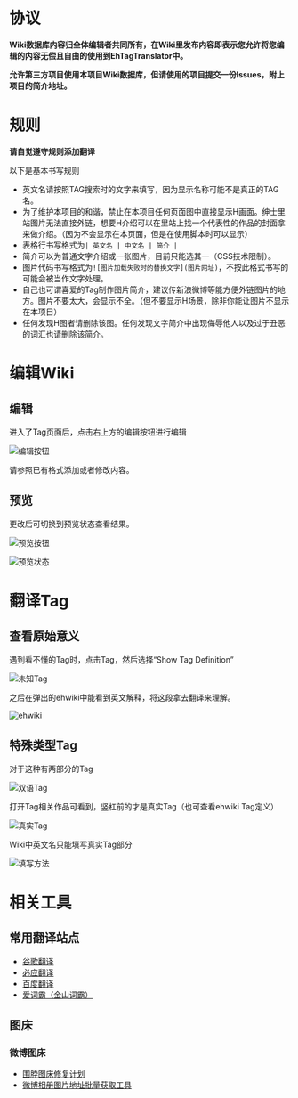 # 协议
**Wiki数据库内容归全体编辑者共同所有，在Wiki里发布内容即表示您允许将您编辑的内容无偿且自由的使用到EhTagTranslator中。**

**允许第三方项目使用本项目Wiki数据库，但请使用的项目提交一份Issues，附上项目的简介地址。**

# 规则
**请自觉遵守规则添加翻译**

以下是基本书写规则
* 英文名请按照TAG搜索时的文字来填写，因为显示名称可能不是真正的TAG名。
* 为了维护本项目的和谐，禁止在本项目任何页面图中直接显示H画面。绅士里站图片无法直接外链，想要H介绍可以在里站上找一个代表性的作品的封面拿来做介绍。（因为不会显示在本页面，但是在使用脚本时可以显示）
* 表格行书写格式为`| 英文名 | 中文名 | 简介 |`
* 简介可以为普通文字介绍或一张图片，目前只能选其一（CSS技术限制）。
* 图片代码书写格式为`![图片加载失败时的替换文字](图片网址)`，不按此格式书写的可能会被当作文字处理。
* 自己也可谓喜爱的Tag制作图片简介，建议传新浪微博等能方便外链图片的地方。图片不要太大，会显示不全。（但不要显示H场景，除非你能让图片不显示在本项目）
* 任何发现H图者请删除该图。任何发现文字简介中出现侮辱他人以及过于丑恶的词汇也请删除该简介。

# 编辑Wiki
## 编辑
进入了Tag页面后，点击右上方的编辑按钮进行编辑

![编辑按钮](http://ww3.sinaimg.cn/large/6c84b2d6gw1f3sog6ublej20jr0dktbc.jpg)

请参照已有格式添加或者修改内容。

## 预览
更改后可切换到预览状态查看结果。

![预览按钮](http://ww4.sinaimg.cn/large/6c84b2d6gw1f3tidpoaykj20rn0jpagb.jpg)

![预览状态](http://ww1.sinaimg.cn/large/6c84b2d6gw1f3tiej9oydj20qk0q5tea.jpg)

# 翻译Tag
## 查看原始意义
遇到看不懂的Tag时，点击Tag，然后选择“Show Tag Definition”

![未知Tag](http://ww1.sinaimg.cn/large/6c84b2d6gw1f3sq8m9qngj20fn0agwgb.jpg)

之后在弹出的ehwiki中能看到英文解释，将这段拿去翻译来理解。

![ehwiki](http://ww2.sinaimg.cn/large/6c84b2d6gw1f3sqabsm7aj20pu0amwi8.jpg)

## 特殊类型Tag
对于这种有两部分的Tag

![双语Tag](http://ww3.sinaimg.cn/large/6c84b2d6gw1f3srn3ur2ej207w02mjrk.jpg)

打开Tag相关作品可看到，竖杠前的才是真实Tag（也可查看ehwiki Tag定义）

![真实Tag](http://ww1.sinaimg.cn/large/6c84b2d6gw1f3srnuxz1uj205901v0sn.jpg)

Wiki中英文名只能填写真实Tag部分

![填写方法](http://ww4.sinaimg.cn/large/6c84b2d6gw1f3srphp9gaj20kl05w75e.jpg)

# 相关工具
## 常用翻译站点
* [谷歌翻译](http://translate.google.cn/)
* [必应翻译](http://www.bing.com/translator/)
* [百度翻译](http://fanyi.baidu.com/#auto/zh/)
* [爱词霸（金山词霸）](http://www.iciba.com/)

## 图床
### 微博图床
* [围脖图床修复计划](http://weibotuchuang.sinaapp.com/)
* [微博相册图片地址批量获取工具](https://greasyfork.org/scripts/18036)